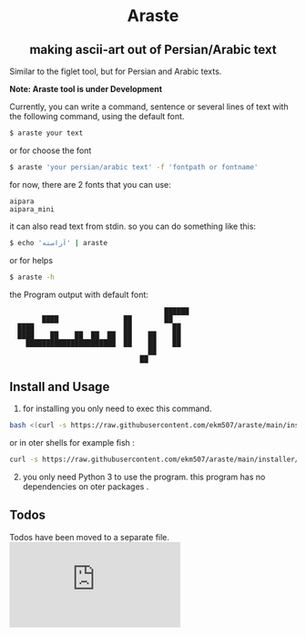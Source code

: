 <div align="center">
  <h1> Araste </h1>
  <h2> making ascii-art out of Persian/Arabic text </h2>
</div>

Similar to the figlet tool, but for Persian and Arabic texts.

**Note: Araste tool is under Development**

Currently, you can write a command, sentence or several lines of text with the following command, using the default font.

```bash
$ araste your text
```

or for choose the font

```bash
$ araste 'your persian/arabic text' -f 'fontpath or fontname'
```

for now, there are 2 fonts that you can use:
```
aipara
aipara_mini
```

it can also read text from stdin. so you can do something like this:

```bash
$ echo 'آراسته' | araste
```

or for helps

```bash
$ araste -h
```


the Program output with default font:

```
                                      ██████
        ████                ██        ██
  ████                      ██          ██
  ████    ██    ██  ██  ██  ██    ██    ██
    ██████████████████████  ██    ██    ██
                                  ██
                                ██
```

## Install and Usage

1. for installing you only need to exec this command.

````bash
bash <(curl -s https://raw.githubusercontent.com/ekm507/araste/main/installer/install.sh)
````

or in oter shells for example fish :

````bash
curl -s https://raw.githubusercontent.com/ekm507/araste/main/installer/install.sh | bash
````

2. you only need Python 3 to use the program. this program has no dependencies on oter packages .

## Todos

Todos have been moved to a separate file. ![TODOS](https://github.com/ekm507/araste/blob/main/TODOS_EN.md)

